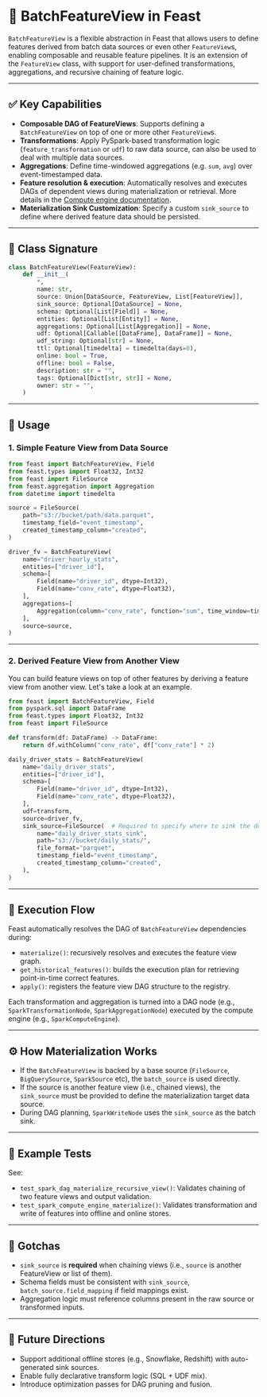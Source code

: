 # 🧬 BatchFeatureView in Feast

`BatchFeatureView` is a flexible abstraction in Feast that allows users to define features derived from batch data sources or even other `FeatureView`s, enabling composable and reusable feature pipelines. It is an extension of the `FeatureView` class, with support for user-defined transformations, aggregations, and recursive chaining of feature logic.

---

## ✅ Key Capabilities

- **Composable DAG of FeatureViews**: Supports defining a `BatchFeatureView` on top of one or more other `FeatureView`s.
- **Transformations**: Apply PySpark-based transformation logic (`feature_transformation` or `udf`) to raw data source, can also be used to deal with multiple data sources.
- **Aggregations**: Define time-windowed aggregations (e.g. `sum`, `avg`) over event-timestamped data.
- **Feature resolution & execution**: Automatically resolves and executes DAGs of dependent views during materialization or retrieval. More details in the [Compute engine documentation](../../reference/compute-engine/README.md).
- **Materialization Sink Customization**: Specify a custom `sink_source` to define where derived feature data should be persisted.

---

## 📐 Class Signature

```python
class BatchFeatureView(FeatureView):
    def __init__(
        *,
        name: str,
        source: Union[DataSource, FeatureView, List[FeatureView]],
        sink_source: Optional[DataSource] = None,
        schema: Optional[List[Field]] = None,
        entities: Optional[List[Entity]] = None,
        aggregations: Optional[List[Aggregation]] = None,
        udf: Optional[Callable[[DataFrame], DataFrame]] = None,
        udf_string: Optional[str] = None,
        ttl: Optional[timedelta] = timedelta(days=0),
        online: bool = True,
        offline: bool = False,
        description: str = "",
        tags: Optional[Dict[str, str]] = None,
        owner: str = "",
    )
```

---

## 🧠 Usage

### 1. Simple Feature View from Data Source

```python
from feast import BatchFeatureView, Field
from feast.types import Float32, Int32
from feast import FileSource
from feast.aggregation import Aggregation
from datetime import timedelta

source = FileSource(
    path="s3://bucket/path/data.parquet",
    timestamp_field="event_timestamp",
    created_timestamp_column="created",
)

driver_fv = BatchFeatureView(
    name="driver_hourly_stats",
    entities=["driver_id"],
    schema=[
        Field(name="driver_id", dtype=Int32),
        Field(name="conv_rate", dtype=Float32),
    ],
    aggregations=[
        Aggregation(column="conv_rate", function="sum", time_window=timedelta(days=1)),
    ],
    source=source,
)
```

---

### 2. Derived Feature View from Another View
You can build feature views on top of other features by deriving a feature view from another view. Let's take a look at an example.
```python
from feast import BatchFeatureView, Field
from pyspark.sql import DataFrame
from feast.types import Float32, Int32
from feast import FileSource

def transform(df: DataFrame) -> DataFrame:
    return df.withColumn("conv_rate", df["conv_rate"] * 2)

daily_driver_stats = BatchFeatureView(
    name="daily_driver_stats",
    entities=["driver_id"],
    schema=[
        Field(name="driver_id", dtype=Int32),
        Field(name="conv_rate", dtype=Float32),
    ],
    udf=transform,
    source=driver_fv,
    sink_source=FileSource(  # Required to specify where to sink the derived view
        name="daily_driver_stats_sink",
        path="s3://bucket/daily_stats/",
        file_format="parquet",
        timestamp_field="event_timestamp",
        created_timestamp_column="created",
    ),
)
```

---

## 🔄 Execution Flow

Feast automatically resolves the DAG of `BatchFeatureView` dependencies during:

- `materialize()`: recursively resolves and executes the feature view graph.
- `get_historical_features()`: builds the execution plan for retrieving point-in-time correct features.
- `apply()`: registers the feature view DAG structure to the registry.

Each transformation and aggregation is turned into a DAG node (e.g., `SparkTransformationNode`, `SparkAggregationNode`) executed by the compute engine (e.g., `SparkComputeEngine`).

---

## ⚙️ How Materialization Works

- If the `BatchFeatureView` is backed by a base source (`FileSource`, `BigQuerySource`, `SparkSource` etc), the `batch_source` is used directly.
- If the source is another feature view (i.e., chained views), the `sink_source` must be provided to define the materialization target data source.
- During DAG planning, `SparkWriteNode` uses the `sink_source` as the batch sink.

---

## 🧪 Example Tests

See:

- `test_spark_dag_materialize_recursive_view()`: Validates chaining of two feature views and output validation.
- `test_spark_compute_engine_materialize()`: Validates transformation and write of features into offline and online stores.

---

## 🛑 Gotchas

- `sink_source` is **required** when chaining views (i.e., `source` is another FeatureView or list of them).
- Schema fields must be consistent with `sink_source`, `batch_source.field_mapping` if field mappings exist.
- Aggregation logic must reference columns present in the raw source or transformed inputs.

---

## 🔮 Future Directions

- Support additional offline stores (e.g., Snowflake, Redshift) with auto-generated sink sources.
- Enable fully declarative transform logic (SQL + UDF mix).
- Introduce optimization passes for DAG pruning and fusion.
